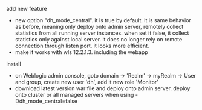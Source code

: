 add new feature

* new option "dh_mode_central". it is true by default. it is same behavior as before, meaning only deploy onto admin server, remotely collect statistics from all running server instances. when set it false, it collect statistics only against local server. it does no longer rely on remote connection through listen port. it looks more efficient.
* make it works with wls 12.2.1.3. including the webapp

install
* on Weblogic admin console, goto domain -> 'Realm' -> myRealm -> User and group, create new user 'dh', add it new role 'Monitor'
* download latest version war file and deploy onto admin server. deploy onto cluster or all managed servers when using -Ddh_mode_central=false
